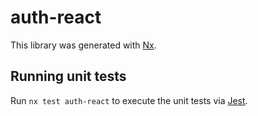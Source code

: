 # auth-react

This library was generated with [Nx](https://nx.dev).

## Running unit tests

Run `nx test auth-react` to execute the unit tests via [Jest](https://jestjs.io).
